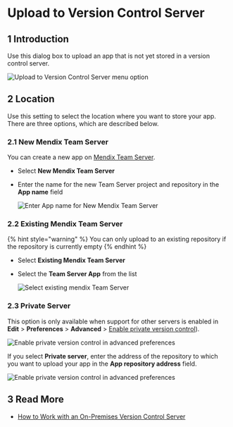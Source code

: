 # Upload to Version Control Server

## 1 Introduction

Use this dialog box to upload an app that is not yet stored in a version control server.

![Upload to Version Control Server menu option](attachments/upload-to-version-control/upload-to-version-control-server.png)

## 2 Location

Use this setting to select the location where you want to store your app. There are three options, which are described below.

### 2.1 New Mendix Team Server

You can create a new app on [Mendix Team Server](/developerportal/develop/team-server).

* Select **New Mendix Team Server**
* Enter the name for the new Team Server project and repository in the **App name** field

	![Enter App name for New Mendix Team Server](attachments/upload-to-version-control/new-team-server-app.png)

### 2.2 Existing Mendix Team Server

{% hint style="warning" %}
You can only upload to an existing repository if the repository is currently empty
{% endhint %}

* Select **Existing Mendix Team Server**
* Select the **Team Server App** from the list

	![Select existing mendix Team Server](attachments/upload-to-version-control/existing-team-server-app.png)

### 2.3 Private Server

This option is only available when support for other servers is enabled in **Edit** > **Preferences** > **Advanced** > [Enable private version control](preferences-dialog#enable)).

![Enable private version control in advanced preferences](attachments/upload-to-version-control/enable-private-version-control.png)

If you select **Private server**, enter the address of the repository to which you want to upload your app in the **App repository address** field.

![Enable private version control in advanced preferences](attachments/upload-to-version-control/private-server-app.png)

## 3 Read More

* [How to Work with an On-Premises Version Control Server](/howto/collaboration-requirements-management/on-premises-svn-howto)
